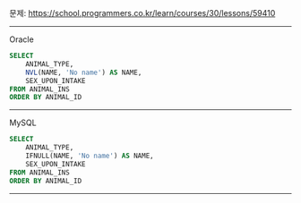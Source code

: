 문제: https://school.programmers.co.kr/learn/courses/30/lessons/59410

---

Oracle

```SQL
SELECT
    ANIMAL_TYPE,
    NVL(NAME, 'No name') AS NAME,
    SEX_UPON_INTAKE
FROM ANIMAL_INS
ORDER BY ANIMAL_ID
```

---

MySQL

```SQL
SELECT
    ANIMAL_TYPE,
    IFNULL(NAME, 'No name') AS NAME,
    SEX_UPON_INTAKE
FROM ANIMAL_INS
ORDER BY ANIMAL_ID
```

---
